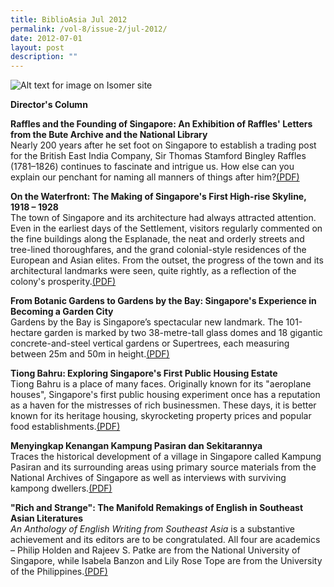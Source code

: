 ```yaml
---
title: BiblioAsia Jul 2012
permalink: /vol-8/issue-2/jul-2012/
date: 2012-07-01
layout: post
description: ""
---
```

![Alt text for image on Isomer site](/images/covers/ba8-2.jpg)

**Director's Column**

**Raffles and the Founding of Singapore: An Exhibition of Raffles' Letters from the Bute Archive and the National Library**<br> Nearly 200 years after he set foot on Singapore to establish a trading post for the British East India Company, Sir Thomas Stamford Bingley Raffles (1781–1826) continues to fascinate and intrigue us. How else can you explain our penchant for naming all manners of things after him?[(PDF)](/files/pdf/vol-8/issue-2/v8-issue2_RaflesFounding.pdf)

**On the Waterfront: The Making of Singapore's First High-rise Skyline, 1918 – 1928**<br> The town of Singapore and its architecture had always attracted attention. Even in the earliest days of the Settlement, visitors regularly commented on the fine buildings along the Esplanade, the neat and orderly streets and tree-lined thoroughfares, and the grand colonial-style residences of the European and Asian elites. From the outset, the progress of the town and its architectural landmarks were seen, quite rightly, as a reflection of the colony's prosperity.[(PDF)](/files/pdf/vol-8/issue-2/v8-issue2_%20WaterfrontSkyline.pdf)

**From Botanic Gardens to Gardens by the Bay: Singapore's Experience in Becoming a Garden City**<br>Gardens by the Bay is Singapore’s spectacular new landmark. The 101-hectare garden is marked by two 38-metre-tall glass domes and 18 gigantic concrete-and-steel vertical gardens or Supertrees, each measuring between 25m and 50m in height.[(PDF)](/files/pdf/vol-8/issue-2/v8-issue2_%20WaterfrontSkyline.pdf)

**Tiong Bahru: Exploring Singapore's First Public Housing Estate**<br>Tiong Bahru is a place of many faces. Originally known for its "aeroplane houses", Singapore's first public housing experiment once has a reputation as a haven for the mistresses of rich businessmen. These days, it is better known for its heritage housing, skyrocketing property prices and popular food establishments.[(PDF)](/files/pdf/vol-8/issue-2/v8-issue2_TiongBahru.pdf)

**Menyingkap Kenangan Kampung Pasiran dan Sekitarannya**<br>Traces the historical development of a village in Singapore called Kampung Pasiran and its surrounding areas using primary source materials from the National Archives of Singapore as well as interviews with surviving kampong dwellers.[(PDF)](/files/pdf/vol-8/issue-2/v8-issue2_KampungPasiran.pdf)

**"Rich and Strange": The Manifold Remakings of English in Southeast Asian Literatures**<br>*An Anthology of English Writing from Southeast Asia* is a substantive achievement and its editors are to be congratulated. All four are academics – Philip Holden and Rajeev S. Patke are from the National University of Singapore, while Isabela Banzon and Lily Rose Tope are from the University of the Philippines.[(PDF)](/files/pdf/vol-8/issue-2/v8-issue2_RichStrange.pdf)